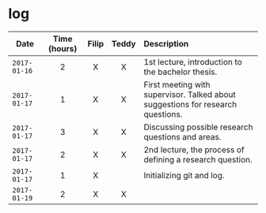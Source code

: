 # log

| Date | Time (hours) | Filip | Teddy | Description |
| ---- |:------------:|:-----:|:-----:|:----------- |
|`2017-01-16`|2|X|X|1st lecture, introduction to the bachelor thesis.|
|`2017-01-17`|1|X|X|First meeting with supervisor. Talked about suggestions for research questions.|
|`2017-01-17`|3|X|X|Discussing possible research questions and areas.|
|`2017-01-17`|2|X|X|2nd lecture, the process of defining a research question.|
|`2017-01-17`|1|X||Initializing git and log.|
|`2017-01-19`|2|X|X||3nd lecture, the process of finding quality jornuals and how to track them.|
